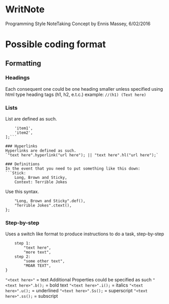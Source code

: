 # WritNote
Programming Style NoteTaking
Concept by Ennis Massey, 6/02/2016

# Possible coding format

## Formatting

### Headings
Each consequent one could be one heading smaller unless 
specified using html type heading tags (h1, h2, e.t.c.)
example: `//(h1) (Text here)`

### Lists
List are defined as such.
```listName: [
	'item1',
	'item2',
];```

### Hyperlinks
Hyperlinks are defined as such.
`"text here".hyperlink("url here"); || "text here".hl("url here");`

### Definitions
In the event that you need to put something like this down:
```Stick:
	Long, Brown and Sticky,
	Context: Terrible Jokes
```

Use this syntax.

```//(d)"Stick":{
	"Long, Brown and Sticky".def(),
	"Terrible Jokes".ctext(),
};
```

### Step-by-step
Uses a switch like format to produce instructions to do a task, step-by-step
```task("name here"){
	step 1:
		"text here",
		"more text",
	step 2:
		"some other text",
		"MOAR TEXT",
}
```

`"<text here>"` = text
Additional Properties could be specified as such
`"<text here>".b();` = bold text
`"<text here>".i();` = italics
`"<text here>".u();` = underlined
`"<text here>".Ss();` = superscript
`"<text here>".ss();` = subscript

